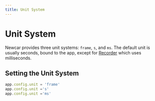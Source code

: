 ```yaml
---
title: Unit System
---
```


# Unit System

Newcar provides three unit systems: `frame`, `s`, and `ms`. The default unit is usually seconds, bound to the app, except for [Recorder](./recorder) which uses milliseconds.

## Setting the Unit System

```ts
app.config.unit = 'frame'
app.config.unit ='s'
app.config.unit ='ms'
```

